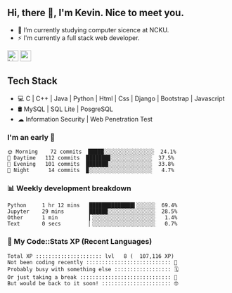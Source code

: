 ## Hi, there 👋, I'm Kevin. Nice to meet you.

- 🌱 I’m currently studying computer sicence at NCKU.
- ⚡ I'm currently a full stack web developer.

<a href="https://www.linkedin.com/in/kevin12686/"><img alt="LinkedIn" src="https://img.shields.io/badge/linkedin%20-%230077B5.svg?&style=for-the-badge&logo=linkedin&logoColor=white" height=25></a>
<a href="https://www.instagram.com/kevin12686/"><img src="https://img.shields.io/badge/instagram-3f729b?&style=for-the-badge&logo=instagram&logoColor=white" height=25></a>

## Tech Stack

* 💻 C | C++ | Java | Python | Html | Css | Django | Bootstrap | Javascript
* 🛢️ MySQL | SQL Lite | PosgreSQL
* ☁ Information Security | Web Penetration Test

### I'm an early 🐤

<!-- early_bird start -->

```text
🌞 Morning    72 commits  █████░░░░░░░░░░░░░░░░  24.1%
🌆 Daytime   112 commits  ███████▊░░░░░░░░░░░░░  37.5%
🌃 Evening   101 commits  ███████░░░░░░░░░░░░░░  33.8%
🌙 Night      14 commits  ▉░░░░░░░░░░░░░░░░░░░░   4.7%
```

<!-- early_bird end -->

### 📊 Weekly development breakdown

<!-- code_time start -->

```text
Python     1 hr 12 mins   ██████████████▌░░░░░░  69.4%
Jupyter    29 mins        █████▉░░░░░░░░░░░░░░░  28.5%
Other      1 min          ▎░░░░░░░░░░░░░░░░░░░░   1.4%
Text       0 secs         ▏░░░░░░░░░░░░░░░░░░░░   0.7%
```

<!-- code_time end -->

### 🧰 My Code::Stats XP (Recent Languages)

<!-- codestats start -->

```text
Total XP ::::::::::::::::::::: lvl   8 (  107,116 XP) 
Not been coding recently ::::::::::::::::::::::::::: 🙈
Probably busy with something else :::::::::::::::::: 🗓
Or just taking a break ::::::::::::::::::::::::::::: 🌴
But would be back to it soon! :::::::::::::::::::::: 🤓
```

<!-- codestats end -->
